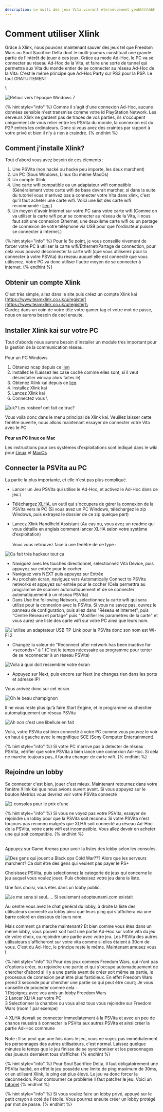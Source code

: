 ```yaml
---
description: Le multi des jeux Vita vivront éternellement yeahhhhhhhh
---
```


# Comment utiliser Xlink

Grâce à Xlink, nous pouvons maintenant sauver des jeux tel que Freedom Wars ou Soul Sacrifice Delta dont le multi-joueurs constituait une grande partie de l'intérêt de jouer à ces jeux. Grâce au mode Ad-Hoc, le PC va se connecter au réseau Ad-Hoc de la Vita, et faire une sorte de tunnel qui permettra aux Vita du monde entier de se connecter au réseau Ad-Hoc de la Vita.  C'est le même principe que Ad-Hoc Party sur PS3 pour la PSP. Le tout GRATUITEMENT

\


![Retour vers l'époque Windows 7](<../.gitbook/assets/image (26) (1).png>)

{% hint style="info" %}
Comme il s'agit d'une connexion Ad-Hoc, aucune données sensible n'est transmise comme votre id PlayStation Network. Les serveurs Xlink ne gardent pas de traces de vos parties, ils s'occupent uniquement de vous relier entre les PSVita du monde, la connexion est du P2P entres les ordinateurs. Donc si vous avez des craintes par rapport à votre privé et bien il n'y à rien à craindre.
{% endhint %}



## Comment j'installe Xlink?

Tout d'abord vous avez besoin de ces élements :&#x20;

1. Une PSVita (non hacké ou hacké peu importe, les deux marchent)
2. Un PC (Sous Windows, Linux Ou même MacOs)
3. Un compte Xlink
4. Une carte wifi compatible ou un adaptateur wifi compatible (Généralement votre carte wifi de base devrait marcher, si dans la suite du tutoriel vous n'arrivez pas a connecter votre Vita dans xlink, c'est qu'il faut acheter une carte wifi. Voici une list des carte wifi recommandé : [lien](https://www.teamxlink.co.uk/wiki/PSP\_WiFi\_Adapters) )
5. Un moyen d'avoir Internet sur votre PC sans votre carte wifi (Comme on va utiliser la carte wifi pour se connecter au réseau de la Vita, il nous faut soit une connexion Ethernet, une deuxième carte wifi ou un partage de connexion de votre téléphone via USB pour que l'ordinateur puisse se connecter à Internet.)

{% hint style="info" %}
Pour le 5e point, je vous conseille vivement de forcer votre PC à utiliser la carte wifi/Ethernet/Partage de connection, pour cela vous pouvez deconnecter la carte wifi (que vous utiliserez pour la connecter à votre PSVita) du réseau auquel elle est connecté que vous utiliserez.  Votre PC va donc utiliser l'autre moyen de se connecter à internet.
{% endhint %}

## Obtenir un compte Xlink&#x20;

C'est très simple, allez dans le site puis créez un compte Xlink kai\
[https://www.teamxlink.co.uk/u/register](https://www.teamxlink.co.uk/u/register)\
\
Gardez dans un coin de votre tête votre gamer tag et votre mot de passe, nous on aurons besoin de ceci ensuite.



## Installer Xlink kai sur votre PC

Tout d'abords nous aurons besoin d'installer un module très important pour la gestion de la communication réseau. \
\
Pour un PC Windows

1. Obtenez ncap depuis ce [lien](https://npcap.com/dist/npcap-1.60.exe)&#x20;
2. Installez le (Laissez les case coché comme elles sont, si il veut désinstaller wincap alors faites le)
3. Obtenez Xlink kai depuis ce [lien](https://www.teamxlink.co.uk/go?c=download)
4. Installez Xlink kai
5. Lancez Xlink kai
6. Connectez vous \


![uk? Les rosbeef ont fait ce truc?](<../.gitbook/assets/image (21) (1) (1).png>)

Vous voila donc dans le menu principal de Xlink kai. Veuillez laisser cette fenêtre ouverte, nous allons maintenant essayer de connecter votre Vita avec le PC\
\
**Pour un PC linux ou Mac**

Les instructions pour ces systèmes d'exploitations sont indiqué dans le wiki pour [Linux](https://www.teamxlink.co.uk/wiki/Installing\_on\_Raspberry\_Pi) et [MacOs](https://www.teamxlink.co.uk/wiki/Installing\_on\_macOS)

## Connecter la PSVita au PC

La partie la plus importante, et elle n'est pas plus compliqué.



* Lancer un Jeu PSVita qui utilise le Ad-Hoc, et activez le Ad-Hoc dans ce jeu.\

* Téléchargez [XLHA](https://github.com/codedwrench/xlinkhandheldassistant/releases/tag/REL\_1\_2), un outil qui s'occupera de gérer la connexion de la PSVita vers le PC (Si vous avez un PC Windows, téléchargez le zip Windows, puis extrayez le dossier de ce zip quelque part)
* Lancez Xlink Handlheld Assistant (Au cas ou, vous avez un readme qui vous détaille en anglais comment lancer XLHA selon votre système d'exploitation)\
  \
  Vous vous retrouvez face à une fenêtre de ce type :&#x20;

![Ca fait très hackeur tout ça](<../.gitbook/assets/image (17).png>)

* Naviguez avec les touches directionnel, sélectionnez Vita Device, puis appuyez sur entrée pour le cocher
* Naviguez vers NEXT puis appuyez sur Entrée
* Au prochain écran, naviguez vers Automatically Connect to PSVita networks et appuyez sur entrée pour le cocher (Cela permettra au programme de scanner automatiquement et de se connecter automatiquement à un réseau PSVita)
* Dans Use the following Network, sélectionnez la carte wifi qui sera utilisé pour la connexion avec la PSVita. Si vous ne savez pas, ouvrez le panneau de configuration, puis allez dans "Réseau et Internet", puis "Centre Réseau et partage" puis "Modifier les paramètres de la carte" et vous aurez une liste des carte wifi sur votre PC ainsi que leurs nom.

![J'utilise un adaptateur USB TP-Link pour la PSVita donc son nom est Wi-Fi 2](<../.gitbook/assets/image (22) (1) (1).png>)

* Changez la valeur de "Reconnect after network has been inactive for \<seconds>" à 1 (C'est le temps nécessaire au programme pour tenter de se reconnecter à un réseau PSVita)

![Voila à quoi doit ressembler votre écran](<../.gitbook/assets/image (20) (1) (1).png>)

* Appuyez sur Next, puis encore sur Next (ne changez rien dans les ports et adresse IP)

Vous arrivez donc sur cet écran.&#x20;

![Oh le beau champignon](<../.gitbook/assets/image (16).png>)

Il ne vous reste plus qu'à faire Start Engine, et le programme va chercher automatiquement un réseau PSVita



![Ah non c'est une libellule en fait](<../.gitbook/assets/image (26) (1) (1).png>)

Voila, votre PSVita est bien connecté à votre PC comme vous pouvez le voir en haut à gauche avec le magnifique SCE (Sony Computer Entertainment)



{% hint style="info" %}
Si votre PC n'arrive pas à detecter de réseau PSVita, vérifier que votre PSVita à bien lancé une connexion Ad-Hoc. Si cela ne marche toujours pas, il faudra changer de carte wifi.
{% endhint %}

## Rejoindre un lobby&#x20;

Se connecter c'est bien, jouer c'est mieux. Maintenant retournez dans votre fenêtre Xlink kai que nous avions ouvert avant. Si vous appuyez sur le bouton Metrics vous devriez voir votre PSVita connecté&#x20;

![2 consoles pour le prix d'une](<../.gitbook/assets/image (21) (1).png>)

&#x20;

{% hint style="info" %}
Si vous ne voyez pas votre PSVita, essayer de rejoindre un lobby pour que la PSVita soit reconnu. Si votre PSVita n'est toujours pas reconnu malgrès que XLHA soit connecté au réseau Ad-Hoc de la PSVita, votre carte wifi est incompatible. Vous allez devoir en acheter une qui soit compatible.
{% endhint %}

\
Appuyez sur Game Arenas pour avoir la listes des lobby selon les consoles.

![Des gens qui jouent a Black ops Cold War??? Alors que les serveurs marchent? Ca doit être des gens qui veulent pas payer le PS+](<../.gitbook/assets/image (28) (1).png>)

Choisissez PSVita, puis selectionnez la categorie de jeux qui concerne le jeu auquel vous voulez jouer. Puis choissisez votre jeu dans la liste.

Une fois choisi, vous êtes dans un lobby public.&#x20;

![Je me sens si seul..... Si seulement adopteunami.com existait](<../.gitbook/assets/image (19) (1).png>)

Au centre vous avez le chat général du lobby, à droite la liste des utilisateurs connecté au lobby ainsi que leurs ping qui s'affichera via une barre coloré en dessous de leurs nom.

Mais comment ça marche maintenant? Et bien comme vous êtes dans un même lobby, vous pouvez soit host une partie Ad-Hoc sur votre vita du jeu de votre choix, ou rejoindre une partie avec votre jeu. Les PSVita des autres utilisateurs s'afficheront sur votre vita comme si elles étaient à 30cm de vous. C'est du Ad-Hoc, le principe reste le même. Maintenant amusez vous !





{% hint style="info" %}
Pour des jeux commes Freedom Wars, qui n'ont pas d'options créer, ou rejoindre une partie et qui s'occupe automatiquement de chercher d'abord si il y a une partie avant de créer soit même sa partie, le processus de connexion peut être plus fastidieux. En effet Freedom Wars prend 3 seconde pour chercher une partie ce qui peut être court; Je vous conseille de proceder comme cela :  \
1 Rejoignez avec vos amis un lobby Freedom Wars\
2 Lancer XLHA sur votre PC\
3 Selectionner la chambre ou vous allez tous vous rejoindre sur Freedom Wars (room 1 par exempe)

4 XLHA devrait se connecter immediatement à la PSVita et avec un peu de chance reussira à connecter la PSVita aux autres PSVita et ainsi créer la partie Ad-Hoc commune\
\
Note : Il se peut que une fois dans le jeu, vous ne voyez pas immédiatement les personnages des autres utilisateurs, c'est normal. Laissez quelque minutes le temps que le jeu finisse de se synchroniser et les personnages des joueurs devraient tous s'afficher.
{% endhint %}

{% hint style="info" %}
Pour Soul Sacrifice Delta, il faut obligatoirement une PSVita hacké, en effet le jeu possède une limite de ping maximum de 30ms, or en utilisant Xlink, le ping est plus élevé. Le jeu va donc forcer la deconnexion. Pour contourner ce problème il faut patcher le jeu. Voici un [tutoriel](https://www.teamxlink.co.uk/wiki/Soul\_Sacrifice\_Delta)
{% endhint %}

{% hint style="info" %}
Si vous voulez faire un lobby privé, appuyé sur le petit crayon à coté de l'étoile. Vous pourrez ensuite créer un lobby protégé par mot de passe.&#x20;
{% endhint %}

